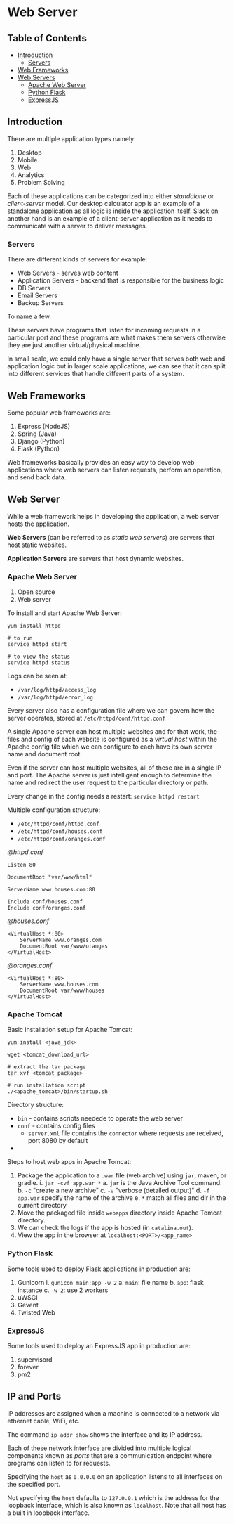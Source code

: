 # Web Server

## Table of Contents

-	[Introduction](#introduction)
	-	[Servers](#servers)
- [Web Frameworks](#web-frameworks)
- [Web Servers](#web-servers)
	- [Apache Web Server](#apache-web-server)
	- [Python Flask](#python-flask)
	- [ExpressJS](#expressjs)

## Introduction

There are multiple application types namely:

1. Desktop
2. Mobile
3. Web
4. Analytics
5. Problem Solving

Each of these applications can be categorized into either *standalone* or *client-server* model. Our desktop calculator app is an example of a standalone application as all logic is inside the application itself. Slack on another hand is an example of a client-server application as it needs to communicate with a server to deliver messages.

### Servers

There are different kinds of servers for example:

- Web Servers - serves web content
- Application Servers - backend that is responsible for the business logic
- DB Servers
- Email Servers
- Backup Servers

To name a few.

These servers have programs that listen for incoming requests in a particular port and these programs are what makes them servers otherwise they are just another virtual/physical machine.

In small scale, we could only have a single server that serves both web and application logic but in larger scale applications, we can see that it can split into different services that handle different parts of a system.

## Web Frameworks

Some popular web frameworks are:

1. Express (NodeJS)
2. Spring (Java)
3. Django (Python)
4. Flask (Python)

Web frameworks basically provides an easy way to develop web applications where web servers can listen requests, perform an operation, and send back data.

## Web Server

While a web framework helps in developing the application, a web server hosts the application.

**Web Servers** (can be referred to as *static web servers*) are servers that host static websites.

**Application Servers** are servers that host dynamic websites.

### Apache Web Server

1. Open source
2. Web server

To install and start Apache Web Server:

```shell
yum install httpd

# to run
service httpd start

# to view the status
service httpd status
```

Logs can be seen at:

- `/var/log/httpd/access_log`
- `/var/log/httpd/error_log`

Every server also has a configuration file where we can govern how the server operates, stored at `/etc/httpd/conf/httpd.conf`

A single Apache server can host multiple websites and for that work, the files and config of each website is configured as a *virtual host* within the Apache config file which we can configure to each have its own server name and document root.

Even if the server can host multiple websites, all of these are in a single IP and port. The Apache server is just intelligent enough to determine the name and redirect the user request to the particular directory or path.

Every change in the config needs a restart: `service httpd restart`

Multiple configuration structure:

- `/etc/httpd/conf/httpd.conf`
- `/etc/httpd/conf/houses.conf`
- `/etc/httpd/conf/oranges.conf`

*@httpd.conf*
```
Listen 80

DocumentRoot "var/www/html"

ServerName www.houses.com:80

Include conf/houses.conf
Include conf/oranges.conf
```

*@houses.conf*
```
<VirtualHost *:80>
	ServerName www.oranges.com
	DocumentRoot var/www/oranges
</VirtualHost>
```

*@oranges.conf*
```
<VirtualHost *:80>
	ServerName www.houses.com
	DocumentRoot var/www/houses
</VirtualHost>
```

### Apache Tomcat

Basic installation setup for Apache Tomcat:

```shell
yum install <java_jdk>

wget <tomcat_download_url>

# extract the tar package
tar xvf <tomcat_package>

# run installation script
./<apache_tomcat>/bin/startup.sh
```

Directory structure:

- `bin` - contains scripts needede to operate the web server
- `conf` - contains config files
	- `server.xml` file contains the `connector` where requests are received, port 8080 by default
- 

Steps to host web apps in Apache Tomcat:

1. Package the application to a `.war` file (web archive) using `jar`, maven, or gradle.
	i. `jar -cvf app.war *`
		a. `jar` is the Java Archive Tool command.
		b. `-c` "create a new archive"
		c. `-v` "verbose (detailed output)"
		d. `-f app.war` specify the name of the archive
		e. `*` match all files and dir in the current directory
2. Move the packaged file inside `webapps` directory inside Apache Tomcat directory.
3. We can check the logs if the app is hosted (in `catalina.out`).
4. View the app in the browser at `localhost:<PORT>/<app_name>`

### Python Flask

Some tools used to deploy Flask applications in production are:

1. Gunicorn
	i. `gunicon main:app -w 2`
		a. `main`: file name
		b. `app`: flask instance
		c. `-w 2`: use 2 workers
2. uWSGI
3. Gevent
4. Twisted Web

### ExpressJS

Some tools used to deploy an ExpressJS app in production are:

1. supervisord
2. forever
3. pm2

## IP and Ports

IP addresses are assigned when a machine is connected to a network via ethernet cable, WiFi, etc.

The command `ip addr show` shows the interface and its IP address.

Each of these network interface are divided into multiple logical components known as *ports* that are a communication endpoint where programs can listen to for requests.

Specifying the `host` as `0.0.0.0` on an application listens to all interfaces on the specified port.

Not specifying the `host` defaults to `127.0.0.1` which is the address for the loopback interface, which is also known as `localhost`. Note that all host has a built in loopback interface.